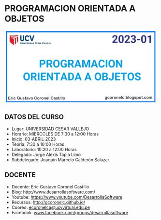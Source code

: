 #  PROGRAMACION ORIENTADA A OBJETOS

![PROGRAMACION ORIENTADA A OBJETOS](https://raw.githubusercontent.com/gcoronelc/UCV_POO_202301-A2/master/img/curso.png)


## DATOS DEL CURSO

- Lugar: UNIVERSIDAD CESAR VALLEJO
- Horario: MIERCOLES DE 7:30 a 12:00 Horas
- Inicio: 03-ABRIL-2023
- Teoría: 7:30 a 10:00 Horas
- Laboratorio: 10:20 a 12:00 Horas
- Delegado: Jorge Alexis Tapia Limo
- Subdelegado: Joaquin Marcelo Calderón Salazar


## DOCENTE

- Docente: Eric Gustavo Coronel Castillo
- Blog: http://www.desarrollasoftware.com/
- Youtube: https://www.youtube.com/DesarrollaSoftware
- Recursos: http://gcoronelc.github.io/
- Cooreo: ecoronelca@ucvvirtual.edu.pe
- Facebook: www.facebook.com/groups/desarrollasoftware


